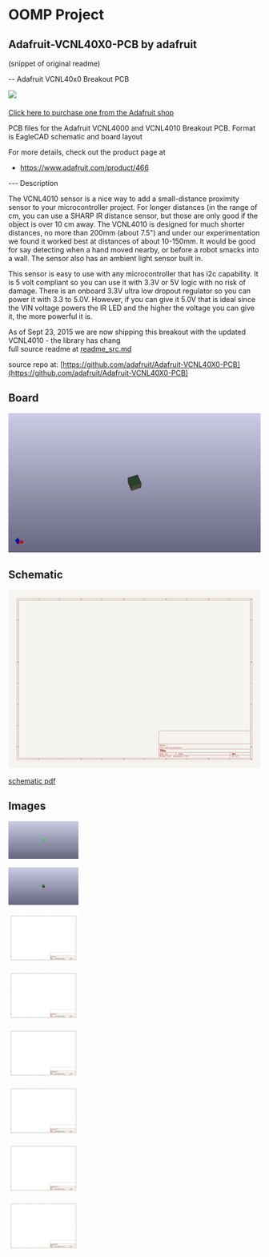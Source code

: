# OOMP Project  
## Adafruit-VCNL40X0-PCB  by adafruit  
  
(snippet of original readme)  
  
-- Adafruit VCNL40x0 Breakout PCB  
  
<a href="http://www.adafruit.com/products/466"><img src="assets/image.jpg?raw=true" width="500px"><br/>  
Click here to purchase one from the Adafruit shop</a>  
  
PCB files for the Adafruit VCNL4000 and VCNL4010 Breakout PCB. Format is EagleCAD schematic and board layout  
  
For more details, check out the product page at  
  
  * https://www.adafruit.com/product/466  
  
--- Description  
  
The VCNL4010 sensor is a nice way to add a small-distance proximity sensor to your microcontroller project. For longer distances (in the range of cm, you can use a SHARP IR distance sensor, but those are only good if the object is over 10 cm away. The VCNL4010 is designed for much shorter distances, no more than 200mm (about 7.5") and under our experimentation we found it worked best at distances of about 10-150mm. It would be good for say detecting when a hand moved nearby, or before a robot smacks into a wall. The sensor also has an ambient light sensor built in.  
  
This sensor is easy to use with any microcontroller that has i2c capability. It is 5 volt compliant so you can use it with 3.3V or 5V logic with no risk of damage. There is an onboard 3.3V ultra low dropout regulator so you can power it with 3.3 to 5.0V. However, if you can give it 5.0V that is ideal since the VIN voltage powers the IR LED and the higher the voltage you can give it, the more powerful it is.  
  
As of Sept 23, 2015 we are now shipping this breakout with the updated VCNL4010 - the library has chang  
  full source readme at [readme_src.md](readme_src.md)  
  
source repo at: [https://github.com/adafruit/Adafruit-VCNL40X0-PCB](https://github.com/adafruit/Adafruit-VCNL40X0-PCB)  
## Board  
  
[![working_3d.png](working_3d_600.png)](working_3d.png)  
## Schematic  
  
[![working_schematic.png](working_schematic_600.png)](working_schematic.png)  
  
[schematic pdf](working_schematic.pdf)  
## Images  
  
[![working_3D_bottom.png](working_3D_bottom_140.png)](working_3D_bottom.png)  
  
[![working_3D_top.png](working_3D_top_140.png)](working_3D_top.png)  
  
[![working_assembly_page_01.png](working_assembly_page_01_140.png)](working_assembly_page_01.png)  
  
[![working_assembly_page_02.png](working_assembly_page_02_140.png)](working_assembly_page_02.png)  
  
[![working_assembly_page_03.png](working_assembly_page_03_140.png)](working_assembly_page_03.png)  
  
[![working_assembly_page_04.png](working_assembly_page_04_140.png)](working_assembly_page_04.png)  
  
[![working_assembly_page_05.png](working_assembly_page_05_140.png)](working_assembly_page_05.png)  
  
[![working_assembly_page_06.png](working_assembly_page_06_140.png)](working_assembly_page_06.png)  
